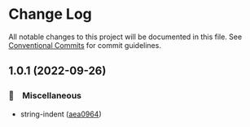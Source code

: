 # Change Log

All notable changes to this project will be documented in this file.
See [Conventional Commits](https://conventionalcommits.org) for commit guidelines.

## 1.0.1 (2022-09-26)



### 🔖　Miscellaneous

* string-indent ([aea0964](https://github.com/bluelovers/ws-string/commit/aea09643224313a80e4ba592d8f172b8f002a816))
